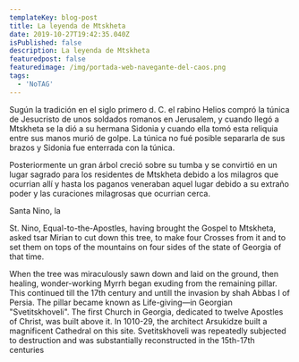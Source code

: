 ```yaml
---
templateKey: blog-post
title: La leyenda de Mtskheta
date: 2019-10-27T19:42:35.040Z
isPublished: false
description: La leyenda de Mtskheta
featuredpost: false
featuredimage: /img/portada-web-navegante-del-caos.png
tags:
  - 'NoTAG'
---
```


Sugún la tradición en el siglo primero d. C. el rabino Helios compró la túnica de Jesucristo de unos soldados romanos en Jerusalem, y cuando llegó a Mtskheta se la dió a su hermana Sidonia y cuando ella tomó esta reliquia entre sus manos murió de golpe. La túnica no fué posible separarla de sus brazos y Sidonia fue enterrada con la túnica. 

Posteriormente un gran árbol creció sobre su tumba y se convirtió en un lugar sagrado para los residentes de Mtskheta debido a los milagros que ocurrian allí y hasta los paganos veneraban aquel lugar debido a su extraño poder y las curaciones milagrosas que ocurrian cerca.

Santa Nino, la 



St. Nino, Equal-to-the-Apostles, having brought the Gospel to Mtskheta, asked tsar Mirian to cut down this tree, to make four Crosses from it and to set them on tops of the mountains on four sides of the state of Georgia of that time.



When the tree was miraculously sawn down and laid on the ground, then healing, wonder-working Myrrh began exuding from the remaining pillar. This continued till the 17th century and untill the invasion by shah Abbas I of Persia. The pillar became known as Life-giving—in Georgian "Svetitskhoveli". The first Church in Georgia, dedicated to twelve Apostles of Christ, was built above it. In 1010-29, the architect Arsukidze built a magnificent Cathedral on this site. Svetitskhoveli was repeatedly subjected to destruction and was substantially reconstructed in the 15th-17th centuries
